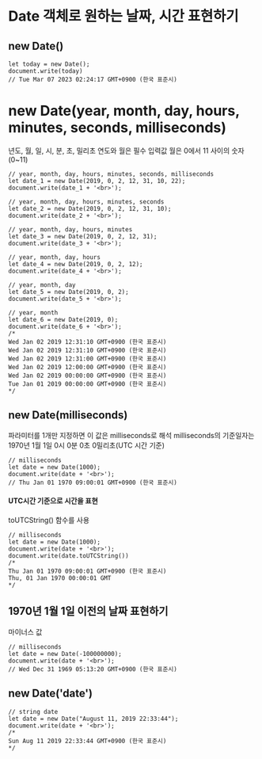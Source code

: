 # Date 객체로 원하는 날짜, 시간 표현하기

## new Date()
```
let today = new Date();   
document.write(today)
// Tue Mar 07 2023 02:24:17 GMT+0900 (한국 표준시)
```

# new Date(year, month, day, hours, minutes, seconds, milliseconds)

년도, 월, 일, 시, 분, 초, 밀리초
연도와 월은 필수 입력값
월은 0에서 11 사이의 숫자(0~11)

```
// year, month, day, hours, minutes, seconds, milliseconds
let date_1 = new Date(2019, 0, 2, 12, 31, 10, 22);
document.write(date_1 + '<br>');

// year, month, day, hours, minutes, seconds
let date_2 = new Date(2019, 0, 2, 12, 31, 10);
document.write(date_2 + '<br>');

// year, month, day, hours, minutes
let date_3 = new Date(2019, 0, 2, 12, 31);
document.write(date_3 + '<br>');

// year, month, day, hours
let date_4 = new Date(2019, 0, 2, 12);
document.write(date_4 + '<br>');

// year, month, day
let date_5 = new Date(2019, 0, 2);
document.write(date_5 + '<br>');

// year, month
let date_6 = new Date(2019, 0);
document.write(date_6 + '<br>');
/*
Wed Jan 02 2019 12:31:10 GMT+0900 (한국 표준시)
Wed Jan 02 2019 12:31:10 GMT+0900 (한국 표준시)
Wed Jan 02 2019 12:31:00 GMT+0900 (한국 표준시)
Wed Jan 02 2019 12:00:00 GMT+0900 (한국 표준시)
Wed Jan 02 2019 00:00:00 GMT+0900 (한국 표준시)
Tue Jan 01 2019 00:00:00 GMT+0900 (한국 표준시)
*/
```

## new Date(milliseconds)
파라미터를 1개만 지정하면 이 값은 milliseconds로 해석
 milliseconds의 기준일자는 1970년 1월 1일 0시 0분 0초 0밀리초(UTC 시간 기준)

```
// milliseconds
let date = new Date(1000);
document.write(date + '<br>');
// Thu Jan 01 1970 09:00:01 GMT+0900 (한국 표준시)
```

#### UTC시간 기준으로 시간을 표현
toUTCString() 함수를 사용
```
// milliseconds
let date = new Date(1000);
document.write(date + '<br>');
document.write(date.toUTCString())
/*
Thu Jan 01 1970 09:00:01 GMT+0900 (한국 표준시)
Thu, 01 Jan 1970 00:00:01 GMT
*/
```

## 1970년 1월 1일 이전의 날짜 표현하기
마이너스 값

```
// milliseconds
let date = new Date(-100000000);
document.write(date + '<br>');
// Wed Dec 31 1969 05:13:20 GMT+0900 (한국 표준시)
```

## new Date('date')
```
// string date
let date = new Date("August 11, 2019 22:33:44");
document.write(date + '<br>');
/*
Sun Aug 11 2019 22:33:44 GMT+0900 (한국 표준시)
*/
```